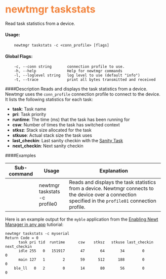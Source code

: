 ## <font color="#F2853F" style="font-size:24pt">newtmgr taskstats </font>
Read task statistics from a device.

#### Usage:

```no-highlight
    newtmgr taskstats -c <conn_profile> [flags] 
```

#### Global Flags:

```no-highlight
    -c, --conn string       connection profile to use.
    -h, --help              Help for newtmgr commands
    -l, --loglevel string   log level to use (default "info")
    -t, --trace             print all bytes transmitted and received
```

####Description
Reads and displays the task statistics from a device. Newtmgr uses the `conn_profile` connection profile to connect to the device.  It lists the following statistics for each task: 

* **task**: Task name
* **pri**:  Task priority
* **runtime**: The time (ms) that the task has been running for
* **csw**: Number of times the task has switched context
* **stksz**: Stack size allocated for the task 
* **stkuse**: Actual stack size the task uses
* **last_checkin**: Last sanity checkin with the [Sanity Task](/os/core_os/sanity/sanity.md)
* **next_checkin**: Next sanity checkin


####Examples

Sub-command  | Usage                  | Explanation
-------------| -----------------------|-----------------
             | newtmgr taskstats<br>-c profile0 | Reads and displays the task statistics from a device. Newtmgr connects to the device over a connection specified in the `profile01` connection profile.

Here is an example output for the `myble` application from the [Enabling Newt Manager in any app](/os/tutorials/add_newtmgr.md) tutiorial:

```no-highlight
newtmgr taskstats -c myserial 
Return Code = 0
      task pri tid  runtime      csw    stksz   stkuse last_checkin next_checkin
      idle 255   0   151917       47       64       34        0        0
      main 127   1        2       59      512      188        0        0
    ble_ll   0   2        0       14       80       56        0        0
```
